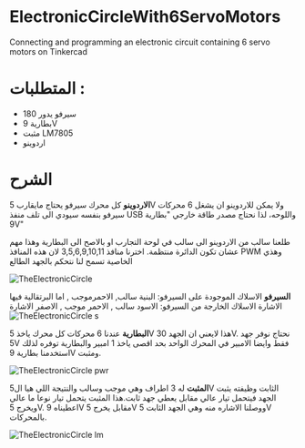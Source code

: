 # ElectronicCircleWith6ServoMotors
Connecting and programming an electronic circuit containing 6 servo motors on Tinkercad
# المتطلبات :
- سيرفو يدور 180
- بطارية 9V
- مثبت LM7805
- اردوينو

# الشرح 
**الاردوينو**
كل محرك سيرفو يحتاج مايقارب 5V ولا يمكن للاردوينو ان يشغل 6 محركات سيرفو بنفسه سيودي الى تلف منفذ USB واللوحه، لذا نحتاج مصدر طاقة خارجي "بطارية 9V"

طلعنا سالب من الاردوينو الى سالب في لوحة التجارب او بالاصح الى البطارية وهذا مهم عشان تكون الدائرة منتظمة.
اخترنا منافذ 3,5,6,9,10,11 لان هذه المنافذ PWM وهذي الخاصية تسمح لنا نتحكم بالجهد الطالع
  
  ![TheElectronicCircle](https://github.com/iSarh/ElectronicCircleWith6ServoMotors/assets/63901303/4b48e0ca-4f42-40a8-8b58-600cc67d6ee6)



 **السيرفو**
  الاسلاك الموجودة على السيرفو: البنية سالب, الاحمرموجب , اما البرتقالية فيها الاشارة
  الاسلاك الخارجة من السيرفو: الاسود سالب , الاحمر موجب , الاصفر الاشارة
  ![TheElectronicCircle s](https://github.com/iSarh/ElectronicCircleWith6ServoMotors/assets/63901303/5ab68b8d-e0f9-4c6c-a2d9-044d7e7d5488)


**البطارية**
عندنا 6 محركات كل محرك ياخذ 5V هذا لايعني ان الجهد 30V. نحتاج نوفر جهد 5V فقط وايضا الامبير في المحرك الواحد بحد اقصى ياخذ 1 امبير والبطارية توفره لذلك استخدمنا بطارية 9V ومثبت.

![TheElectronicCircle pwr](https://github.com/iSarh/ElectronicCircleWith6ServoMotors/assets/63901303/f4ee3408-59a6-4dc6-bb8b-546b040ac3c1)


**المثبت**
له 3 اطراف وهي موجب وسالب والنتيجة اللي هيا ال5V الثابت
وظيفته يثبت الجهد فيتحمل تيار عالي مقابل يعطي جهد ثابت.هذا المثبت يتحمل تيار نوعا ما عالي ويخرج 5V. اعطيناه 9V مقابل يخرج 5V ووصلنا الاشاره منه وهي الجهد الثابت 5V بالمحركات.
  
![TheElectronicCircle lm](https://github.com/iSarh/ElectronicCircleWith6ServoMotors/assets/63901303/808d0853-4a34-4e60-a566-bd6023337552)

  

 
